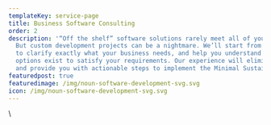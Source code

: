 ```yaml
---
templateKey: service-page
title: Business Software Consulting
order: 2
description: '“Off the shelf” software solutions rarely meet all of your requirements.
  But custom development projects can be a nightmare. We’ll start from first principles
  to clarify exactly what your business needs, and help you understand what solution
  options exist to satisfy your requirements. Our experience will eliminate the ambiguity
  and provide you with actionable steps to implement the Minimal Sustainable Solution.'
featuredpost: true
featuredimage: /img/noun-software-development-svg.svg
icon: /img/noun-software-development-svg.svg
---
```

\